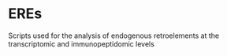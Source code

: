 # EREs
Scripts used for the analysis of endogenous retroelements at the transcriptomic and immunopeptidomic levels
